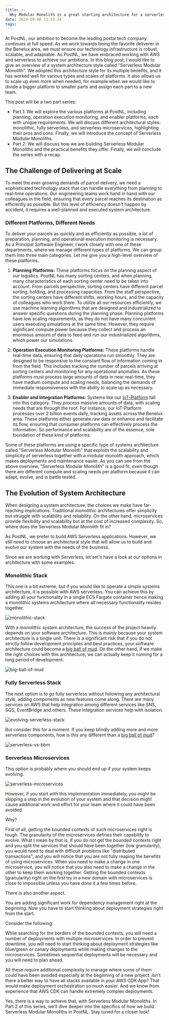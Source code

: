 ```yaml
---
title: >-
  Why Modular Monolith is a great starting architecture for a serverless application (Part 1)
date: 2024-09-06 13:53:34
tags:
---
```


At PostNL, our ambition to become the leading postal tech company continues at full speed. As we work towards being the favorite deliverer in the Benelux area, we must ensure our technology infrastructure is robust, scalable, and adaptable. As PostNL, we have embraced working with AWS and serverless to achieve our ambitions. In this blog post, I would like to give an overview of a system architecture style called "Serverless Modular Monolith". We adopted this architecture style for its multiple benefits, and it has worked well for various types and scales of platforms. It also allows us to scale up even more when needed, for example when we would like to divide a bigger platform to smaller parts and assign each part to a new team.

This post will be a two part series:

- Part 1: We will explore the various platforms at PostNL, including planning, operation execution monitoring, and enabler platforms, each with unique requirements. We will discuss different architectural styles: monolithic, fully serverless, and serverless microservices, highlighting their pros and cons. Finally, we will introduce the concept of Serverless Modular Monoliths.
- Part 2: We will discuss how we are building Serverless Modular Monoliths and the practical benefits they offer. Finally, we will conclude the series with a recap.

## The Challenge of Delivering at Scale

To meet the ever-growing demands of parcel delivery, we need a sophisticated technology stack that can handle everything from planning to real-time operations. Our engineering teams work hand in hand with our colleagues in the field, ensuring that every parcel reaches its destination as efficiently as possible. But this level of efficiency doesn't happen by accident, it requires a well-planned and executed system architecture.

### Different Platforms, Different Needs

To deliver your parcels as quickly and as efficiently as possible, a lot of preparation, planning, and operational execution monitoring is necessary. As a Principal Software Engineer, I work closely with one of these departments, where we manage different types of platforms. We can group them into three main categories. Let me give you a high-level overview of these platforms.

1. **Planning Platforms:** These platforms focus on the planning aspect of our logistics. PostNL has many sorting centers, and when planning, many characteristics of each sorting center need to be taken into account. From parcels perspective, sorting centers have different parcel sorting, holding, and processing capacities. From the staff perspective, the sorting centers have different shifts, working hours, and the capacity of colleagues who work there. To utilize all our resources efficiently, we use machine learning algorithms that are designed and industrialized to answer specific questions during the planning phase. Planning platforms have low scaling requirements, as they do not have many concurrent users executing simulations at the same time. However, they require significant compute power because they collect and process an enormous amount of data to feed and run our industrialized algorithms, which power our simulations.

2. **Operation Execution Monitoring Platforms:** These platforms handle real-time data, ensuring that daily operations run smoothly. They are designed to be responsive to the constant flow of information coming in from the field. This includes tracking the number of parcels arriving at sorting centers and monitoring for any operational anomalies. As these platforms must process large amounts of data in near real-time, they have medium compute and scaling needs, balancing the demands of immediate responsiveness with the ability to scale up as necessary.

3. **Enabler and Integration Platforms:** Systems like our [IoT-Platform](./iot-thing-availability-at-scale-in-PostNL.md) fall into this category. They process massive amounts of data, with scaling needs that are through the roof. For instance, our IoT-Platform processes over 2 billion events daily, tracking assets across the Benelux area. These platforms either generate raw data or enhance and facilitate its flow, ensuring that consumer platforms can effectively process the information. So performance and scalability are of the essence, sole foundation of these kind of platforms.

Some of these platforms are using a specific type of systems architecture called "Serverless Modular Monolith" that exploits the scalability and simplicity of serverless together with a modular monolith approach, which makes deployments and maintenance easier. As you can see from the above overview, "Serverless Modular Monolith" is a good fit, even though there are different compute and scaling needs per platform because it can adapt, evolve, and is battle tested.

## The Evolution of System Architecture

When designing a system architecture, the choices we make have far-reaching implications. Traditional monolithic architectures offer simplicity but struggle with scalability and reliability. On the other hand, microservices provide flexibility and scalability but at the cost of increased complexity. So, where does the Serverless Modular Monolith fit in?

As PostNL, we prefer to build AWS Serverless applications. However, we still need to choose an architectural style that will allow us to build and evolve our system with the needs of the business.

Since we are working with Serverless, let'set's have a look at our options in architecture with some examples.

### Monolithic Stack

This one is a bit extreme, but if you would like to operate a simple systems architecture, it is possible with AWS serverless. You can achieve this by adding all your functionality in a single ECS Fargate container hence making a monolithic systems architecture where all necessary functionality resides together.

![monolithic-stack](/images/posts/2024/monolithic-stack.png)

With a monolithic system architecture, the success of the project heavily depends on your software architecture. This is mainly because your system architecture is a single unit. There is a significant risk that if you do not strictly follow development principles and best practices, your software architecture could become a [big ball of mud](https://en.wikipedia.org/wiki/Anti-pattern). On the other hand, if we make the right choices with this architecture, we can actually keep it running for a long period of development.

![big-ball-of-mud](/images/posts/2024/bbm.jpg)

### Fully Serverless Stack

The next option is to go fully serverless without following any architectural style, adding components as new features come along. There are many services on AWS that help integration among different services like SNS, SQS, EventBridge and others. These integration services help with isolation.

![evolving-serverless-stack](/images/posts/2024/serverless.gif)

But consider this for a moment. If you keep blindly adding more and more serverless components, how is this any different than a [big ball of mud](https://en.wikipedia.org/wiki/Anti-pattern)?

![serverless-vs-bbm](/images/posts/2024/merged-bbm-serverless.png)

### Serverless Microservices

This option is probably where you should end up if your system keeps evolving.

![serverless-microservices](/images/posts/2024/serverless-microservices.png)

However, if you start with this implementation immediately, you might be skipping a step in the evolution of your system and that decision might cause additional work and effort for your team where it could have been avoided.

Why?

First of all, getting the bounded contexts of such microservices right is tough. The granularity of the microservices defines their capability to evolve. What I mean by that is, if you do not get the bounded contexts right and you split the services that should have been together (low granularity), you would need to deal with difficult problems like "distributed transactions", and you will notice that you are not fully reaping the benefits of using microservices. When you need to make a change in one microservice, you will notice that you also need to make a change in the other to keep them working together. Getting the bounded contexts (granularity) right on the first try in a new domain with microservices is close to impossible unless you have done it a few times before.

There is also another aspect.

You are adding significant work for dependency management right at the beginning. Now you have to start thinking about deployment strategies right from the start.

Consider the following:

While searching for the borders of the bounded contexts, you will need a number of deployments with multiple microservices. In order to prevent downtime, you will need to start thinking about deployment strategies like blue/green or canary deployments while making changes to the microservices. Sometimes sequential deployments will be necessary and you will need to plan ahead.

All these require additional complexity to manage where some of them could have been avoided especially at the beginning of a new project.
Isn't there a better way to have all stacks available in your AWS CDK App? That would make deployment orchestration so much easier.
And we know from experience that AWS CDK can handle extremely complex deployments.

Yes, there is a way to achieve that, with Serverless Modular Monoliths. In Part 2 of this series, we’ll dive deeper into the specifics of how we build Serverless Modular Monoliths in PostNL. Stay tuned for a closer look!
